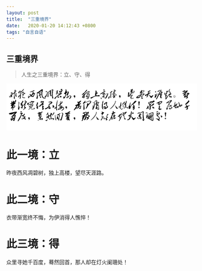 ```yaml
---
layout: post
title:  "三重境界"
date:   2020-01-20 14:12:43 +0800
tags: "自言自语"
---
```


## 三重境界

> 人生之三重境界：立、守、得

![三重境界](/assets/img/2020-01-20-01.png)

# 此一境：立
昨夜西风凋碧树，独上高楼，望尽天涯路。
# 此二境：守
衣带渐宽终不悔，为伊消得人憔悴！
# 此三境：得
众里寻她千百度，蓦然回首，那人却在灯火阑珊处！
